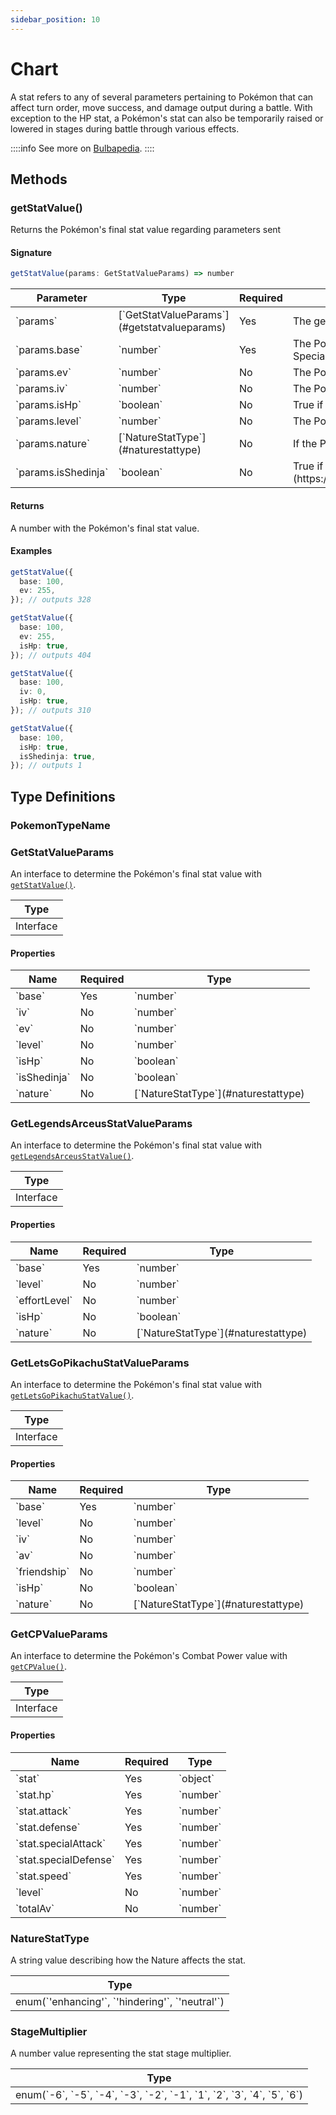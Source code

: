 ```yaml
---
sidebar_position: 10
---
```


# Chart

A stat refers to any of several parameters pertaining to Pokémon that can affect turn order, move success, and damage output during a battle. With exception to the HP stat, a Pokémon's stat can also be temporarily raised or lowered in stages during battle through various effects.

::::info
See more on [Bulbapedia](https://bulbapedia.bulbagarden.net/wiki/Stat).
::::

## Methods
### getStatValue()
Returns the Pokémon's final stat value regarding parameters sent

#### Signature
```typescript
getStatValue(params: GetStatValueParams) => number
```

<table class="full-width">
  <thead class="upc">
    <tr>
      <th width="15%">Parameter</th>
      <th width="15%">Type</th>
      <th width="15%">Required</th>
      <th>Description</th>
    </tr>
  </thead>
  <tbody>
    <tr>
      <td>`params`</td>
      <td>[`GetStatValueParams`](#getstatvalueparams)</td>
      <td>Yes</td>
      <td>
      The general parameters used for Pokémon's stat calculation.
      </td>
    </tr>
    <tr>
      <td>`params.base`</td>
      <td>`number`</td>
      <td>Yes</td>
      <td>
      The Pokémon's base stat value (HP, Attack, Defense, Special Attack, Special Defense, or Speed).
      </td>
    </tr>
    <tr>
      <td>`params.ev`</td>
      <td>`number`</td>
      <td>No</td>
      <td>
      The Pokémon's Effort Value (EV) for given stat.
      </td>
    </tr>
    <tr>
      <td>`params.iv`</td>
      <td>`number`</td>
      <td>No</td>
      <td>
      The Pokémon's Individual Value (IV) for given stat.
      </td>
    </tr>
    <tr>
      <td>`params.isHp`</td>
      <td>`boolean`</td>
      <td>No</td>
      <td>
      True if evaluating HP stat value for given Pokémon.
      </td>
    </tr>
    <tr>
      <td>`params.level`</td>
      <td>`number`</td>
      <td>No</td>
      <td>
      The Pokémon's level.
      </td>
    </tr>
    <tr>
      <td>`params.nature`</td>
      <td>[`NatureStatType`](#naturestattype)</td>
      <td>No</td>
      <td>
      If the Pokémon has a hindering, neutral, or enhancing nature.
      </td>
    </tr>
    <tr>
      <td>`params.isShedinja`</td>
      <td>`boolean`</td>
      <td>No</td>
      <td>
      True if evaluating a stat for [Shedinja](https://bulbapedia.bulbagarden.net/wiki/Shedinja_(Pok%C3%A9mon))
      </td>
    </tr>
  </tbody>
</table>


#### Returns
A number with the Pokémon's final stat value.

#### Examples

```typescript
getStatValue({
  base: 100,
  ev: 255,
}); // outputs 328

getStatValue({
  base: 100,
  ev: 255,
  isHp: true,
}); // outputs 404

getStatValue({
  base: 100,
  iv: 0,
  isHp: true,
}); // outputs 310

getStatValue({
  base: 100,
  isHp: true,
  isShedinja: true,
}); // outputs 1
```



## Type Definitions

### PokemonTypeName

### GetStatValueParams

An interface to determine the Pokémon's final stat value with [`getStatValue()`](#getstatvalue).

<table className='full-width'>
  <thead className='left upc'>
    <tr>
      <th>Type</th>
    </tr>
    </thead>
    <tbody>
      <tr>
        <td>Interface</td>
      </tr>
  </tbody>
</table>

#### Properties
<table className='full-width'>
  <thead className='left upc'>
    <tr>
      <th>Name</th>
      <th>Required</th>
      <th>Type</th>
    </tr>
  </thead>
  <tbody>
    <tr>
      <td>`base`</td>
      <td> Yes </td>
      <td>`number`</td>
    </tr>
    <tr>
      <td>`iv`</td>
      <td> No </td>
      <td>`number`</td>
    </tr>
    <tr>
      <td>`ev`</td>
      <td> No </td>
      <td>`number`</td>
    </tr>
    <tr>
      <td>`level`</td>
      <td> No </td>
      <td>`number`</td>
    </tr>
    <tr>
      <td>`isHp`</td>
      <td> No </td>
      <td>`boolean`</td>
    </tr>
    <tr>
      <td>`isShedinja`</td>
      <td> No </td>
      <td>`boolean`</td>
    </tr>
    <tr>
      <td>`nature`</td>
      <td> No </td>
      <td>[`NatureStatType`](#naturestattype)</td>
    </tr>
  </tbody>
</table>

### GetLegendsArceusStatValueParams

An interface to determine the Pokémon's final stat value with [`getLegendsArceusStatValue()`](#getlegendsarceusstatvalue).

<table className='full-width'>
  <thead className='left upc'>
    <tr>
      <th>Type</th>
    </tr>
    </thead>
    <tbody>
      <tr>
        <td>Interface</td>
      </tr>
  </tbody>
</table>

#### Properties
<table className='full-width'>
  <thead className='left upc'>
    <tr>
      <th>Name</th>
      <th>Required</th>
      <th>Type</th>
    </tr>
  </thead>
  <tbody>
    <tr>
      <td>`base`</td>
      <td> Yes </td>
      <td>`number`</td>
    </tr>
    <tr>
      <td>`level`</td>
      <td> No </td>
      <td>`number`</td>
    </tr>
    <tr>
      <td>`effortLevel`</td>
      <td> No </td>
      <td>`number`</td>
    </tr>
    <tr>
      <td>`isHp`</td>
      <td> No </td>
      <td>`boolean`</td>
    </tr>
    <tr>
      <td>`nature`</td>
      <td> No </td>
      <td>[`NatureStatType`](#naturestattype)</td>
    </tr>
  </tbody>
</table>


### GetLetsGoPikachuStatValueParams

An interface to determine the Pokémon's final stat value with [`getLetsGoPikachuStatValue()`](#getletsgopikachustatvalue).

<table className='full-width'>
  <thead className='left upc'>
    <tr>
      <th>Type</th>
    </tr>
    </thead>
    <tbody>
      <tr>
        <td>Interface</td>
      </tr>
  </tbody>
</table>

#### Properties
<table className='full-width'>
  <thead className='left upc'>
    <tr>
      <th>Name</th>
      <th>Required</th>
      <th>Type</th>
    </tr>
  </thead>
  <tbody>
    <tr>
      <td>`base`</td>
      <td> Yes </td>
      <td>`number`</td>
    </tr>
    <tr>
      <td>`level`</td>
      <td> No </td>
      <td>`number`</td>
    </tr>
    <tr>
      <td>`iv`</td>
      <td> No </td>
      <td>`number`</td>
    </tr>
    <tr>
      <td>`av`</td>
      <td> No </td>
      <td>`number`</td>
    </tr>
    <tr>
      <td>`friendship`</td>
      <td> No </td>
      <td>`number`</td>
    </tr>
    <tr>
      <td>`isHp`</td>
      <td> No </td>
      <td>`boolean`</td>
    </tr>
    <tr>
      <td>`nature`</td>
      <td> No </td>
      <td>[`NatureStatType`](#naturestattype)</td>
    </tr>
  </tbody>
</table>


### GetCPValueParams

An interface to determine the Pokémon's Combat Power value with [`getCPValue()`](#getcpvalue).

<table className='full-width'>
  <thead className='left upc'>
    <tr>
      <th>Type</th>
    </tr>
    </thead>
    <tbody>
      <tr>
        <td>Interface</td>
      </tr>
  </tbody>
</table>

#### Properties
<table className='full-width'>
  <thead className='left upc'>
    <tr>
      <th>Name</th>
      <th>Required</th>
      <th>Type</th>
    </tr>
  </thead>
  <tbody>
    <tr>
      <td>`stat`</td>
      <td> Yes </td>
      <td>`object`</td>
    </tr>
    <tr>
      <td>`stat.hp`</td>
      <td> Yes </td>
      <td>`number`</td>
    </tr>
    <tr>
      <td>`stat.attack`</td>
      <td> Yes </td>
      <td>`number`</td>
    </tr>
    <tr>
      <td>`stat.defense`</td>
      <td> Yes </td>
      <td>`number`</td>
    </tr>
    <tr>
      <td>`stat.specialAttack`</td>
      <td> Yes </td>
      <td>`number`</td>
    </tr>
    <tr>
      <td>`stat.specialDefense`</td>
      <td> Yes </td>
      <td>`number`</td>
    </tr>
    <tr>
      <td>`stat.speed`</td>
      <td> Yes </td>
      <td>`number`</td>
    </tr>
    <tr>
      <td>`level`</td>
      <td> No </td>
      <td>`number`</td>
    </tr>
    <tr>
      <td>`totalAv`</td>
      <td> No </td>
      <td>`number`</td>
    </tr>
  </tbody>
</table>

### NatureStatType

A string value describing how the Nature affects the stat.

<table className='full-width'>
  <thead className='left upc'>
    <tr>
      <th>Type</th>
    </tr>
    </thead>
    <tbody>
      <tr>
        <td>enum(`'enhancing'`, `'hindering'`, `'neutral'`)</td>
      </tr>
  </tbody>
</table>


### StageMultiplier

A number value representing the stat stage multiplier.

<table className='full-width'>
  <thead className='left upc'>
    <tr>
      <th>Type</th>
    </tr>
    </thead>
    <tbody>
      <tr>
        <td>enum(`-6`, `-5`, `-4`, `-3`, `-2`, `-1`, `1`, `2`, `3`, `4`, `5`, `6`)</td>
      </tr>
  </tbody>
</table>
